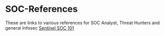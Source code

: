 # SOC-References
These are links to various references for SOC Analyst, Threat Hunters and general Infosec
[Sentinel SOC 101](https://github.com/rod-trent/Sentinel-SOC-101)
